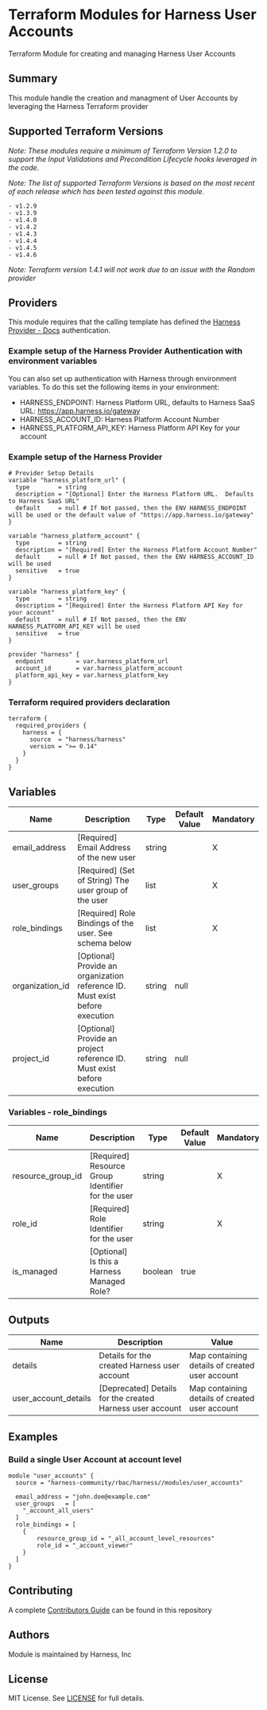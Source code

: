 # Terraform Modules for Harness User Accounts
Terraform Module for creating and managing Harness User Accounts

## Summary
This module handle the creation and managment of User Accounts by leveraging the Harness Terraform provider

## Supported Terraform Versions
_Note: These modules require a minimum of Terraform Version 1.2.0 to support the Input Validations and Precondition Lifecycle hooks leveraged in the code._

_Note: The list of supported Terraform Versions is based on the most recent of each release which has been tested against this module._

    - v1.2.9
    - v1.3.9
    - v1.4.0
    - v1.4.2
    - v1.4.3
    - v1.4.4
    - v1.4.5
    - v1.4.6

_Note: Terraform version 1.4.1 will not work due to an issue with the Random provider_

## Providers
This module requires that the calling template has defined the [Harness Provider - Docs](https://registry.terraform.io/providers/harness/harness/latest/docs) authentication.

### Example setup of the Harness Provider Authentication with environment variables
You can also set up authentication with Harness through environment variables. To do this set the following items in your environment:
- HARNESS_ENDPOINT: Harness Platform URL, defaults to Harness SaaS URL: https://app.harness.io/gateway
- HARNESS_ACCOUNT_ID: Harness Platform Account Number
- HARNESS_PLATFORM_API_KEY: Harness Platform API Key for your account

### Example setup of the Harness Provider
```
# Provider Setup Details
variable "harness_platform_url" {
  type        = string
  description = "[Optional] Enter the Harness Platform URL.  Defaults to Harness SaaS URL"
  default     = null # If Not passed, then the ENV HARNESS_ENDPOINT will be used or the default value of "https://app.harness.io/gateway"
}

variable "harness_platform_account" {
  type        = string
  description = "[Required] Enter the Harness Platform Account Number"
  default     = null # If Not passed, then the ENV HARNESS_ACCOUNT_ID will be used
  sensitive   = true
}

variable "harness_platform_key" {
  type        = string
  description = "[Required] Enter the Harness Platform API Key for your account"
  default     = null # If Not passed, then the ENV HARNESS_PLATFORM_API_KEY will be used
  sensitive   = true
}

provider "harness" {
  endpoint         = var.harness_platform_url
  account_id       = var.harness_platform_account
  platform_api_key = var.harness_platform_key
}

```


### Terraform required providers declaration
```
terraform {
  required_providers {
    harness = {
      source  = "harness/harness"
      version = ">= 0.14"
    }
  }
}
```

## Variables

| Name | Description | Type | Default Value | Mandatory |
| --- | --- | --- | --- | --- |
| email_address | [Required] Email Address of the new user | string |  | X |
| user_groups | [Required] (Set of String) The user group of the user | list | | X |
| role_bindings | [Required] Role Bindings of the user. See schema below | list | | X |
| organization_id | [Optional] Provide an organization reference ID. Must exist before execution | string | null | |
| project_id | [Optional] Provide an project reference ID. Must exist before execution | string | null | |

### Variables - role_bindings

| Name | Description | Type | Default Value | Mandatory |
| --- | --- | --- | --- | --- |
| resource_group_id | [Required] Resource Group Identifier for the user | string | | X |
| role_id | [Required] Role Identifier for the user | string | | X |
| is_managed | [Optional] Is this a Harness Managed Role? | boolean | true | |

## Outputs
| Name | Description | Value |
| --- | --- | --- |
| details | Details for the created Harness user account | Map containing details of created user account
| user_account_details | [Deprecated] Details for the created Harness user account | Map containing details of created user account

## Examples
### Build a single User Account at account level
```
module "user_accounts" {
  source = "harness-community/rbac/harness//modules/user_accounts"

  email_address = "john.doe@example.com"
  user_groups   = [
    "_account_all_users"
  ]
  role_bindings = [
    {
        resource_group_id = "_all_account_level_resources"
        role_id = "_account_viewer"
    }
  ]
}
```

## Contributing
A complete [Contributors Guide](../CONTRIBUTING.md) can be found in this repository

## Authors
Module is maintained by Harness, Inc

## License

MIT License. See [LICENSE](../LICENSE) for full details.
